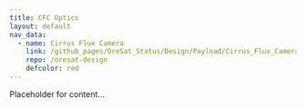 ```yaml
---
title: CFC Optics
layout: default
nav_data:
  - name: Cirrus Flux Camera
    link: /github_pages/OreSat_Status/Design/Payload/Cirrus_Flux_Camera/
    repo: /oresat-design
    defcolor: red
---
```



Placeholder for content...

